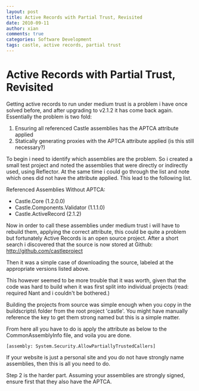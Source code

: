 ```yaml
---
layout: post
title: Active Records with Partial Trust, Revisited
date: 2010-09-11
author: xian
comments: true
categories: Software Development
tags: castle, active records, partial trust
---
```


# Active Records with Partial Trust, Revisited

Getting active records to run under medium trust is a problem i have once solved before, and after upgrading to v2.1.2 it has come back again.
Essentially the problem is two fold:

 1. Ensuring all referenced Castle assemblies has the APTCA attribute applied
 2. Statically generating proxies with the APTCA attribute applied (is this still necessary?)

To begin i need to identify which assemblies are the problem. So i created a small test project and noted the assemblies that were directly or indirectly used, using Reflector. At the same time i could go through the list and note which ones did not have the attribute applied. This lead to the following list.

Referenced Assemblies Without APTCA:

* Castle.Core (1.2.0.0)
* Castle.Components.Validator (1.1.1.0)
* Castle.ActiveRecord (2.1.2)

Now in order to call these assemblies under medium trust i will have to rebuild them, applying the correct attribute, this could be quite a problem but fortunately Active Records is an open source project.
After a short search i discovered that the source is now stored at Github: http://github.com/castleproject

Then it was a simple case of downloading the source, labeled at the appropriate versions listed above.

This however seemed to be more trouble that it was worth, given that the code was hard to build when it was first split into individual projects (read: required Nant and i couldn't be bothered.)

Building the projects from source was simple enough when you copy in the buildscripts\ folder from the root project 'castle'. You might have manually reference the key to get them strong named but this is a simple matter.

From here all you have to do is apply the attribute as below to the CommonAssemblyInfo file, and voila you are done.

    [assembly: System.Security.AllowPartiallyTrustedCallers]

If your website is just a personal site and you do not have strongly name assemblies, then this is all you need to do.

Step 2 is the harder part. Assuming your assemblies are strongly signed, ensure first that they also have the APTCA.
